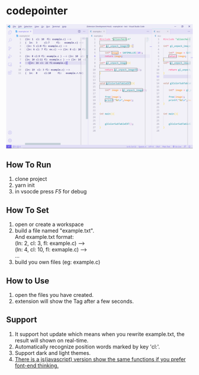 # codepointer
<img src='https://github.com/spcidealacm/codepointer/blob/master/demo.png' width='720'/>

## How To Run

  1. clone project  
  2. yarn init  
  3. in vsocde press _F5_ for debug

## How To Set

  1. open or create a workspace
  2. build a file named "example.txt".  
     And example.txt format:  
     (ln: 2, cl: 3, fl: example.c)   -->  
     (ln: 4, cl: 10, fl: exmaple.c) -->  
     ...
  3. build you own files (eg: example.c)

## How to Use

  1. open the files you have created.
  2. extension will show the Tag after a few seconds.

## Support
  1. It support hot update which means when you rewrite example.txt, the result will shown on real-time.
  2. Automatically recognize position words marked by key 'cl:'.
  3. Support dark and light themes.
  4. [There is a js(javascript) version show the same functions if you prefer font-end thinking.](https://github.com/spcidealacm/codepointer_js)
